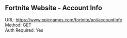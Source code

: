 ## Fortnite Website - Account Info

URL: https://www.epicgames.com/fortnite/api/accountInfo \
Method: GET \
Auth Required: Yes
 
